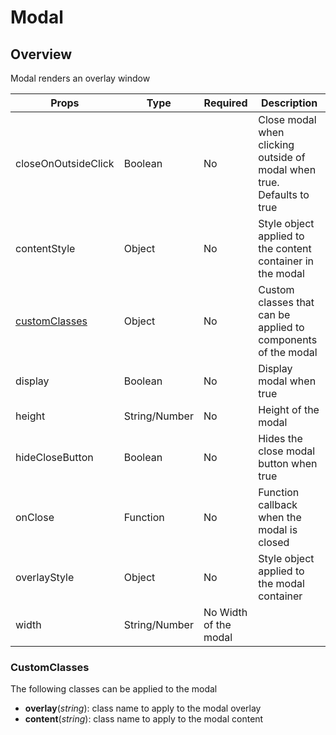 # Modal

## Overview

Modal renders an overlay window

| Props                           | Type          | Required              | Description                                                            |
| ------------------------------- | ------------- | --------------------- | ---------------------------------------------------------------------- |
| closeOnOutsideClick             | Boolean       | No                    | Close modal when clicking outside of modal when true. Defaults to true |
| contentStyle                    | Object        | No                    | Style object applied to the content container in the modal             |
| [customClasses](#customClasses) | Object        | No                    | Custom classes that can be applied to components of the modal          |
| display                         | Boolean       | No                    | Display modal when true                                                |
| height                          | String/Number | No                    | Height of the modal                                                    |
| hideCloseButton                 | Boolean       | No                    | Hides the close modal button when true                                 |
| onClose                         | Function      | No                    | Function callback when the modal is closed                             |
| overlayStyle                    | Object        | No                    | Style object applied to the modal container                            |
| width                           | String/Number | No Width of the modal |

### CustomClasses

The following classes can be applied to the modal

- **overlay**(*string*): class name to apply to the modal overlay
- **content**(*string*): class name to apply to the modal content
